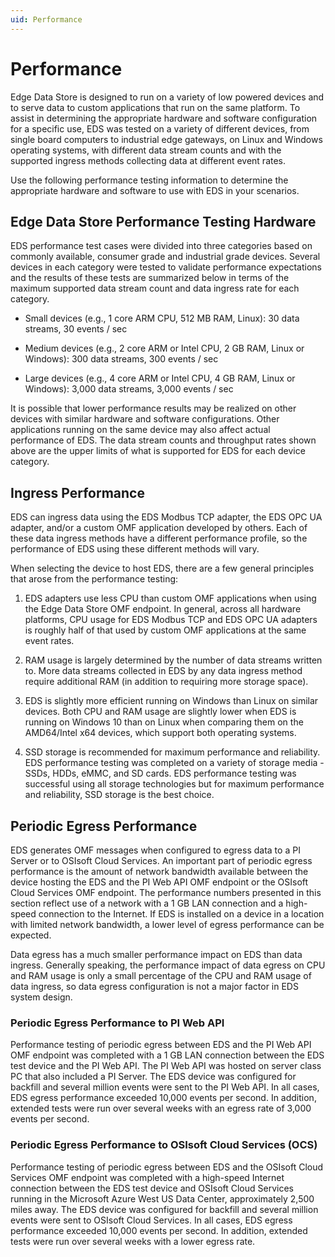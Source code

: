 ```yaml
---
uid: Performance
---
```


# Performance

Edge Data Store is designed to run on a variety of low powered devices and to serve data to custom applications that run on the same platform. To assist in determining the appropriate hardware and software configuration for a specific use, EDS was tested on a variety of different devices, from single board computers to industrial edge gateways, on Linux and Windows operating systems, with different data stream counts and with the supported ingress methods collecting data at different event rates. 

Use the following performance testing information to determine the appropriate hardware and software to use with EDS in your scenarios.

## Edge Data Store Performance Testing Hardware

EDS performance test cases were divided into three categories based on commonly available, consumer grade and industrial grade devices. Several devices in each category were tested to validate performance expectations and the results of these tests are summarized below in terms of the maximum supported data stream count and data ingress rate for each category. 

* Small devices (e.g., 1 core ARM CPU, 512 MB RAM, Linux): 30 data streams, 30 events / sec

* Medium devices (e.g., 2 core ARM or Intel CPU, 2 GB RAM, Linux or Windows): 300 data streams, 300 events / sec

* Large devices (e.g., 4 core ARM or Intel CPU, 4 GB RAM, Linux or Windows): 3,000 data streams, 3,000 events / sec

It is possible that lower performance results may be realized on other devices with similar hardware and software configurations. Other applications running on the same device may also affect actual performance of EDS. The data stream counts and throughput rates shown above are the upper limits of what is supported for EDS for each device category.

## Ingress Performance

EDS can ingress data using the EDS Modbus TCP adapter, the EDS OPC UA adapter, and/or a custom OMF application developed by others. Each of these data ingress methods have a different performance profile, so the performance of EDS using these different methods will vary. 

When selecting the device to host EDS, there are a few general principles that arose from the performance testing:

1. EDS adapters use less CPU than custom OMF applications when using the Edge Data Store OMF endpoint. In general, across all hardware platforms, CPU usage for EDS Modbus TCP and EDS OPC UA adapters is roughly half of that used by custom OMF applications at the same event rates.

1. RAM usage is largely determined by the number of data streams written to. More data streams collected in EDS by any data ingress method require additional RAM (in addition to requiring more storage space).

1. EDS is slightly more efficient running on Windows than Linux on similar devices. Both CPU and RAM usage are slightly lower when EDS is running on Windows 10 than on Linux when comparing them on the AMD64/Intel x64 devices, which support both operating systems. 

1. SSD storage is recommended for maximum performance and reliability. EDS performance testing was completed on a variety of storage media - SSDs, HDDs, eMMC, and SD cards. EDS performance testing was successful using all storage technologies but for maximum performance and reliability, SSD storage is the best choice.

## Periodic Egress Performance

EDS generates OMF messages when configured to egress data to a PI Server or to OSIsoft Cloud Services. An important part of periodic egress performance is the amount of network bandwidth available between the device hosting the EDS and the PI Web API OMF endpoint or the OSIsoft Cloud Services OMF endpoint. The performance numbers presented in this section reflect use of a network with a 1 GB LAN connection and a high-speed connection to the Internet. If EDS is installed on a device in a location with limited network bandwidth, a lower level of egress performance can be expected.

Data egress has a much smaller performance impact on EDS than data ingress. Generally speaking, the performance impact of data egress on CPU and RAM usage is only a small percentage of the CPU and RAM usage of data ingress, so data egress configuration is not a major factor in EDS system design.

### Periodic Egress Performance to PI Web API

Performance testing of periodic egress between EDS and the PI Web API OMF endpoint was completed with a 1 GB LAN connection between the EDS test device and the PI Web API. The PI Web API was hosted on server class PC that also included a PI Server. The EDS device was configured for backfill and several million events were sent to the PI Web API. In all cases, EDS egress performance exceeded 10,000 events per second. In addition, extended tests were run over several weeks with an egress rate of 3,000 events per second.

### Periodic Egress Performance to OSIsoft Cloud Services (OCS)

Performance testing of periodic egress between EDS and the OSIsoft Cloud Services OMF endpoint was completed with a high-speed Internet connection between the EDS test device and OSIsoft Cloud Services running in the Microsoft Azure West US Data Center, approximately 2,500 miles away. The EDS device was configured for backfill and several million events were sent to OSIsoft Cloud Services. In all cases, EDS egress performance exceeded 10,000 events per second. In addition, extended tests were run over several weeks with a lower egress rate.
